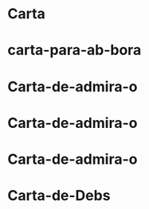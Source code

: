 # Carta
# carta-para-ab-bora
# Carta-de-admira-o
# Carta-de-admira-o
# Carta-de-admira-o
# Carta-de-Debs
